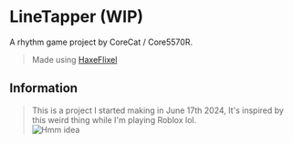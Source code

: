 # LineTapper (WIP)
A rhythm game project by CoreCat / Core5570R.
> Made using [HaxeFlixel](https://haxeflixel.com/)

## Information
> This is a project I started making in June 17th 2024, It's inspired by this weird thing while I'm playing Roblox lol.\
![Hmm idea](https://github.com/Core5570RYT/LineTapper/blob/main/assets/where-i-got-the-idea-from.gif?raw=true)